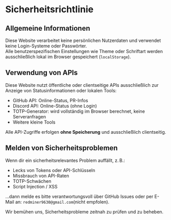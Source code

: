 # Sicherheitsrichtlinie

## Allgemeine Informationen

Diese Website verarbeitet keine persönlichen Nutzerdaten und verwendet keine Login-Systeme oder Passwörter.  
Alle benutzerspezifischen Einstellungen wie Theme oder Schriftart werden ausschließlich lokal im Browser gespeichert (`localStorage`).

## Verwendung von APIs

Diese Website nutzt öffentliche oder clientseitige APIs ausschließlich zur Anzeige von Statusinformationen oder lokalen Tools:

- GitHub API: Online-Status, PR-Infos
- Discord API: Online-Status (ohne Login)
- TOTP-Generator: wird vollständig im Browser berechnet, keine Serveranfragen
- Weitere kleine Tools

Alle API-Zugriffe erfolgen **ohne Speicherung** und ausschließlich clientseitig.

## Melden von Sicherheitsproblemen

Wenn dir ein sicherheitsrelevantes Problem auffällt, z. B.:
- Lecks von Tokens oder API-Schlüsseln
- Missbrauch von API-Raten
- TOTP-Schwächen
- Script Injection / XSS

…dann melde es bitte verantwortungsvoll über GitHub Issues oder per E-Mail an: `redminer9630@gmail.com`(nicht empfolen).

Wir bemühen uns, Sicherheitsprobleme zeitnah zu prüfen und zu beheben.
